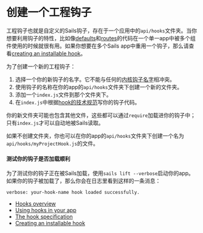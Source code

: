 # 创建一个工程钩子
工程钩子也就是自定义的Sails钩子，存在于一个应用中的`api/hooks`文件夹。当你想要利用钩子的特性，比如像[defaults](http://sailsjs.org/documentation/concepts/extending-sails/Hooks/hookspec/defaults.html)和[routes](http://sailsjs.org/documentation/concepts/extending-sails/Hooks/hookspec/routes.html)的代码在一个单一app中被多个组件使用的时候就很有用。如果你想要在多个Sails app中重用一个钩子，那么请查看[creating an installable hook](http://sailsjs.org/documentation/concepts/extending-sails/Hooks/installablehooks.html)。

为了创建一个新的工程钩子：

1. 选择一个你的新钩子的名字。它不能与任何的[内核钩子名字](https://github.com/balderdashy/sails/blob/master/lib/app/configuration/default-hooks.js)相冲突。
2. 使用钩子的名称在你的app的`api/hooks`文件夹下创建一个新的文件夹。
3. 添加一个`index.js`文件到那个文件夹下。
4. 在`index.js`中根据[hook的技术规范](http://sailsjs.org/documentation/concepts/extending-sails/Hooks/hookspec)写你的钩子代码。

你的新文件夹可能也包含其他文件，这些都可以通过`require`加载进你的钩子中；只有`index.js`才可以自动地被Sails读取。

如果不创建文件夹，你也可以在你的app的`api/hooks`文件夹下创建一个名为`api/hooks/myProjectHook.js`的文件。

#### 测试你的钩子是否加载顺利
为了测试你的钩子正在被Sails加载，使用`sails lift --verbose`启动你的app。如果你的钩子被加载了，那么你会在日志里看到这样的一条消息：

`verbose: your-hook-name hook loaded successfully.`

* [Hooks overview](http://sailsjs.org/documentation/concepts/extending-sails/Hooks)
* [Using hooks in your app](http://sailsjs.org/documentation/concepts/extending-sails/Hooks/usinghooks.html)
* [The hook specification](http://sailsjs.org/documentation/concepts/extending-sails/Hooks/hookspec)
* [Creating an installable hook](http://sailsjs.org/documentation/concepts/extending-sails/Hooks/installablehooks.html)


<docmeta name="displayName" value="Project Hooks">
<docmeta name="stabilityIndex" value="3">

